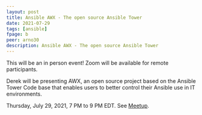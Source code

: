 ```yaml
---
layout: post
title: Ansible AWX - The open source Ansible Tower
date: 2021-07-29
tags: [ansible]
fpage: b
peer: arno30
description: Ansible AWX - The open source Ansible Tower
---
```


This will be an in person event! Zoom will be available for remote
participants.

Derek will be presenting AWX, an open source project based on the Ansible Tower
Code base that enables users to better control their Ansible use in IT
environments.


Thursday, July 29, 2021, 7 PM to 9 PM EDT. See [Meetup]({{site.meetupurl}}).
